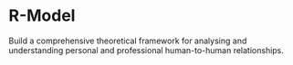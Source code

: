 # R-Model
Build a comprehensive theoretical framework for analysing and understanding personal and professional human-to-human relationships.
